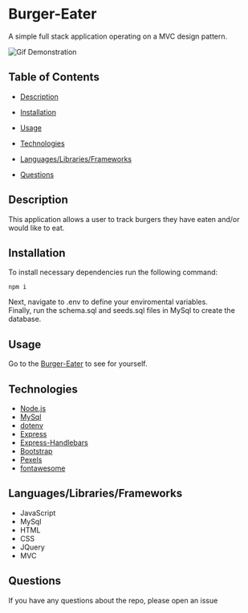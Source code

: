# Burger-Eater
A simple full stack application operating on a MVC design pattern.


![Gif Demonstration](/public/assets/img/burgerEater.gif)

## Table of Contents 

* [Description](#description)

* [Installation](#installation)

* [Usage](#usage)

* [Technologies](#technologies)

* [Languages/Libraries/Frameworks](#languages/libraries/frameworks)

* [Questions](#questions)


## Description

This application allows a user to track burgers they have eaten and/or would like to eat.

## Installation

To install necessary dependencies run the following command:
````
npm i
````
Next, navigate to .env to define your enviromental variables.        
Finally, run the schema.sql and seeds.sql files in MySql to create the database.


## Usage

Go to the [Burger-Eater]() to see for yourself.
    

## Technologies
                           
- [Node.js](https://nodejs.org/)                                               
- [MySql](https://www.mysql.com/)
- [dotenv](https://www.npmjs.com/package/dotenv)
- [Express](https://expressjs.com/)
- [Express-Handlebars](https://www.npmjs.com/package/express-handlebars)
- [Bootstrap](https://getbootstrap.com/)
- [Pexels](https://www.pexels.com/search/burgers/)
- [fontawesome](https://fontawesome.com/)


## Languages/Libraries/Frameworks

- JavaScript
- MySql
- HTML
- CSS
- JQuery
- MVC


## Questions

If you have any questions about the repo, please open an issue 
